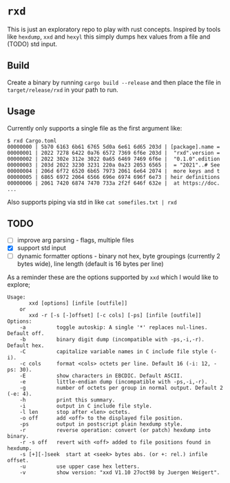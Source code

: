 # `rxd`

This is just an exploratory repo to play with rust concepts. Inspired by tools 
like `hexdump`, `xxd` and `hexyl` this simply dumps hex values from a file
and (TODO) std input.

## Build

Create a binary by running `cargo build --release` and then place the file in
`target/release/rxd` in your path to run. 

## Usage 

Currently only supports a single file as the first argument like:

```
$ rxd Cargo.toml
00000000 | 5b70 6163 6b61 6765 5d0a 6e61 6d65 203d | [package].name =
00000001 | 2022 7278 6422 0a76 6572 7369 6f6e 203d |  "rxd".version =
00000002 | 2022 302e 312e 3022 0a65 6469 7469 6f6e |  "0.1.0".edition
00000003 | 203d 2022 3230 3231 220a 0a23 2053 6565 |  = "2021"..# See
00000004 | 206d 6f72 6520 6b65 7973 2061 6e64 2074 |  more keys and t
00000005 | 6865 6972 2064 6566 696e 6974 696f 6e73 | heir definitions
00000006 | 2061 7420 6874 7470 733a 2f2f 646f 632e |  at https://doc.
...
```

Also supports piping via std in like `cat somefiles.txt | rxd`

## TODO
- [ ] improve arg parsing - flags, multiple files
- [x] support std input
- [ ] dynamic formatter options - binary not hex, byte groupings (currently 2 bytes wide), line length (default is 16 bytes per line)

As a reminder these are the options supported  by `xxd` which I would like to explore;

```
Usage:
       xxd [options] [infile [outfile]]
    or
       xxd -r [-s [-]offset] [-c cols] [-ps] [infile [outfile]]
Options:
    -a          toggle autoskip: A single '*' replaces nul-lines. Default off.
    -b          binary digit dump (incompatible with -ps,-i,-r). Default hex.
    -C          capitalize variable names in C include file style (-i).
    -c cols     format <cols> octets per line. Default 16 (-i: 12, -ps: 30).
    -E          show characters in EBCDIC. Default ASCII.
    -e          little-endian dump (incompatible with -ps,-i,-r).
    -g          number of octets per group in normal output. Default 2 (-e: 4).
    -h          print this summary.
    -i          output in C include file style.
    -l len      stop after <len> octets.
    -o off      add <off> to the displayed file position.
    -ps         output in postscript plain hexdump style.
    -r          reverse operation: convert (or patch) hexdump into binary.
    -r -s off   revert with <off> added to file positions found in hexdump.
    -s [+][-]seek  start at <seek> bytes abs. (or +: rel.) infile offset.
    -u          use upper case hex letters.
    -v          show version: "xxd V1.10 27oct98 by Juergen Weigert".
  ```
